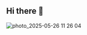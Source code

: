 ## Hi there 👋
![photo_2025-05-26 11 26 04](https://github.com/user-attachments/assets/07ddc86e-1d90-476d-ab8c-2b597618b5e6)

<!--
**AlloKuz/AlloKuz** is a ✨ _special_ ✨ repository because its `README.md` (this file) appears on your GitHub profile.

Here are some ideas to get you started:

- 🔭 I’m currently working on ...
- 🌱 I’m currently learning ...
- 👯 I’m looking to collaborate on ...
- 🤔 I’m looking for help with ...
- 💬 Ask me about ...
- 📫 How to reach me: ...
- 😄 Pronouns: ...
- ⚡ Fun fact: ...
-->
